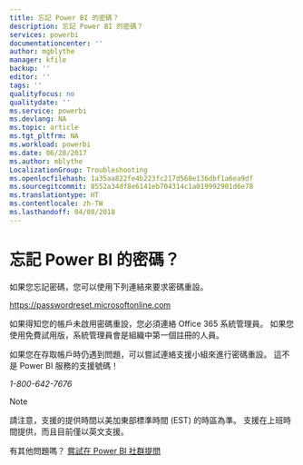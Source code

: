 ```yaml
---
title: 忘記 Power BI 的密碼？
description: 忘記 Power BI 的密碼？
services: powerbi
documentationcenter: ''
author: mgblythe
manager: kfile
backup: ''
editor: ''
tags: ''
qualityfocus: no
qualitydate: ''
ms.service: powerbi
ms.devlang: NA
ms.topic: article
ms.tgt_pltfrm: NA
ms.workload: powerbi
ms.date: 06/28/2017
ms.author: mblythe
LocalizationGroup: Troubleshooting
ms.openlocfilehash: 1a35aa822fe4b223fc217d568e136dbf1a6ea9df
ms.sourcegitcommit: 8552a34df8e6141eb704314c1a019992901d6e78
ms.translationtype: HT
ms.contentlocale: zh-TW
ms.lasthandoff: 04/08/2018
---
```

# <a name="forgot-your-password-for-power-bi"></a>忘記 Power BI 的密碼？
如果您忘記密碼，您可以使用下列連結來要求密碼重設。

<https://passwordreset.microsoftonline.com>

如果得知您的帳戶未啟用密碼重設，您必須連絡 Office 365 系統管理員。 如果您使用免費試用版，系統管理員會是組織中第一個註冊的人員。

如果您在存取帳戶時仍遇到問題，可以嘗試連絡支援小組來進行密碼重設。 這不是 Power BI 服務的支援號碼！

*1-800-642-7676*

> [!NOTE]
> 請注意，支援的提供時間以美加東部標準時間 (EST) 的時區為準。 支援在上班時間提供，而且目前僅以英文支援。
> 
> 

有其他問題嗎？ [嘗試在 Power BI 社群提問](http://community.powerbi.com/)

